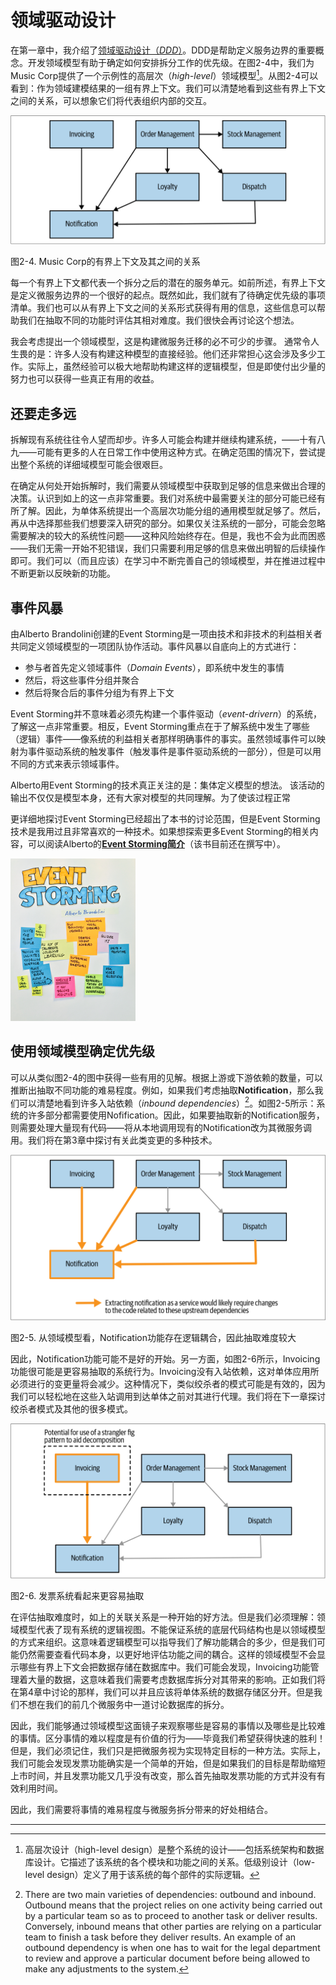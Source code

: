 # 领域驱动设计

在第一章中，我介绍了[领域驱动设计（*DDD*）](Just_Enough_Domain_Driven_Design.md)。DDD是帮助定义服务边界的重要概念。开发领域模型有助于确定如何安排拆分工作的优先级。在图2-4中，我们为Music Corp提供了一个示例性的高层次（*high-level*）领域模型[^译注1]。从图2-4可以看到：作为领域建模结果的一组有界上下文。我们可以清楚地看到这些有界上下文之间的关系，可以想象它们将代表组织内部的交互。

![](../images/2_4.png)

图2-4. Music Corp的有界上下文及其之间的关系

每一个有界上下文都代表一个拆分之后的潜在的服务单元。如前所述，有界上下文是定义微服务边界的一个很好的起点。既然如此，我们就有了待确定优先级的事项清单。我们也可以从有界上下文之间的关系形式获得有用的信息，这些信息可以帮助我们在抽取不同的功能时评估其相对难度。我们很快会再讨论这个想法。

我会考虑提出一个领域模型，这是构建微服务迁移的必不可少的步骤。 通常令人生畏的是：许多人没有构建这种模型的直接经验。他们还非常担心这会涉及多少工作。实际上，虽然经验可以极大地帮助构建这样的逻辑模型，但是即使付出少量的努力也可以获得一些真正有用的收益。

## 还要走多远
拆解现有系统往往令人望而却步。许多人可能会构建并继续构建系统，——十有八九——可能有更多的人在日常工作中使用这种方式。在确定范围的情况下，尝试提出整个系统的详细域模型可能会很艰巨。

在确定从何处开始拆解时，我们需要从领域模型中获取到足够的信息来做出合理的决策。认识到如上的这一点非常重要。我们对系统中最需要关注的部分可能已经有所了解。因此，为单体系统提出一个高层次功能分组的通用模型就足够了。然后，再从中选择那些我们想要深入研究的部分。如果仅关注系统的一部分，可能会忽略需要解决的较大的系统性问题——这种风险始终存在。但是，我也不会为此而困惑——我们无需一开始不犯错误，我们只需要利用足够的信息来做出明智的后续操作即可。我们可以（而且应该）在学习中不断完善自己的领域模型，并在推进过程中不断更新以反映新的功能。

## 事件风暴
由Alberto Brandolini创建的Event Storming是一项由技术和非技术的利益相关者共同定义领域模型的一项团队协作活动。事件风暴以自底向上的方式进行：

* 参与者首先定义领域事件（*Domain Events*），即系统中发生的事情
* 然后，将这些事件分组并聚合
* 然后将聚合后的事件分组为有界上下文

Event Storming并不意味着必须先构建一个事件驱动（*event-drivern*）的系统，了解这一点非常重要。相反，Event Storming重点在于了解系统中发生了哪些（逻辑）事件——像系统的利益相关者那样明确事件的事实。虽然领域事件可以映射为事件驱动系统的触发事件（触发事件是事件驱动系统的一部分），但是可以用不同的方式来表示领域事件。

Alberto用Event Storming的技术真正关注的是：集体定义模型的想法。 该活动的输出不仅仅是模型本身，还有大家对模型的共同理解。为了使该过程正常

更详细地探讨Event Storming已经超出了本书的讨论范围，但是Event Storming技术是我用过且非常喜欢的一种技术。如果想探索更多Event Storming的相关内容，可以阅读Alberto的[**Event Storming简介**](https://leanpub.com/introducing_eventstorming)（该书目前还在撰写中）。

![](../images/introducing_eventstorming.png)

## 使用领域模型确定优先级
可以从类似图2-4的图中获得一些有用的见解。根据上游或下游依赖的数量，可以推断出抽取不同功能的难易程度。例如，如果我们考虑抽取**Notification**，那么我们可以清楚地看到许多入站依赖（*inbound dependencies*）[^译注2]。如图2-5所示：系统的许多部分都需要使用Nofification。因此，如果要抽取新的Notification服务，则需要处理大量现有代码——将从本地调用现有的Notification改为其微服务调用。我们将在第3章中探讨有关此类变更的多种技术。

![](../images/2_5.png)

图2-5. 从领域模型看，Notification功能存在逻辑耦合，因此抽取难度较大

因此，Notification功能可能不是好的开始。另一方面，如图2-6所示，Invoicing功能很可能是更容易抽取的系统行为。Invoicing没有入站依赖，这对单体应用所必须进行的变更量将会减少。这种情况下，类似绞杀者的模式可能是有效的，因为我们可以轻松地在这些入站调用到达单体之前对其进行代理。我们将在下一章探讨绞杀者模式及其他的很多模式。

![](../images/2_6.png)

图2-6. 发票系统看起来更容易抽取

在评估抽取难度时，如上的关联关系是一种开始的好方法。但是我们必须理解：领域模型代表了现有系统的逻辑视图。不能保证系统的底层代码结构也是以领域模型的方式来组织。这意味着逻辑模型可以指导我们了解功能耦合的多少，但是我们可能仍然需要查看代码本身，以更好地评估功能之间的耦合。这样的领域模型不会显示哪些有界上下文会把数据存储在数据库中。我们可能会发现，Invoicing功能管理着大量的数据，这意味着我们需要考虑数据库拆分对其带来的影响。正如我们将在第4章中讨论的那样，我们可以并且应该将单体系统的数据存储区分开。但是我们不想在我们的前几个微服务中一道讨论数据库的拆分。

因此，我们能够通过领域模型这面镜子来观察哪些是容易的事情以及哪些是比较难的事情。区分事情的难以程度是有价值的行为——毕竟我们希望获得快速的胜利！但是，我们必须记住，我们只是把微服务视为实现特定目标的一种方法。实际上，我们可能会发现发票功能确实是一个简单的开始，但是如果我们的目标是帮助缩短上市时间，并且发票功能又几乎没有改变，那么首先抽取发票功能的方式并没有有效利用时间。

因此，我们需要将事情的难易程度与微服务拆分带来的好处相结合。

---
[^译注1]: 高层次设计（high-level design）是整个系统的设计——包括系统架构和数据库设计。它描述了该系统的各个模块和功能之间的关系。低级别设计（low-level design）定义了用于该系统的每个部件的实际逻辑。
[^译注2]: There are two main varieties of dependencies: outbound and inbound. Outbound means that the project relies on one activity being carried out by a particular team so as to proceed to another task or deliver results. Conversely, inbound means that other parties are relying on a particular team to finish a task before they deliver results. An example of an outbound dependency is when one has to wait for the legal department to review and approve a particular document before being allowed to make any adjustments to the system.